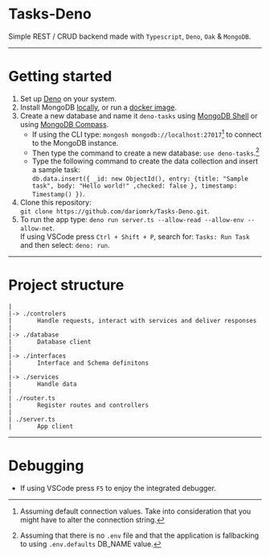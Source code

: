 <!-- deno-fmt-ignore-file -->
# Tasks-Deno
Simple REST / CRUD backend made with `Typescript`, `Deno`, `Oak` & `MongoDB`.  

---
# Getting started

1. Set up [Deno](https://deno.land/manual@v1.26.1/getting_started/installation) on your system.
2. Install MongoDB [locally](https://www.mongodb.com/try/download/community), or run a [docker image](https://hub.docker.com/_/mongo).
3. Create a new database and name it `deno-tasks` using [MongoDB Shell](https://www.mongodb.com/try/download/shell) or using [MongoDB Compass](https://www.mongodb.com/products/compass).
   - If using the CLI type: `mongosh mongodb://localhost:27017`[^1] to connect to the MongoDB instance.
   - Then type the command to create a new database: `use deno-tasks`.[^2]
   - Type the following command to create the data collection and insert a sample task:  
        `db.data.insert({ _id: new ObjectId(), entry: {title: "Sample task", body: "Hello world!" ,checked: false }, timestamp: Timestamp() })`.  
4. Clone this repository:  
        `git clone https://github.com/dariomrk/Tasks-Deno.git`.
5. To run the app type: `deno run server.ts --allow-read --allow-env --allow-net`.  
   If using VSCode press `Ctrl + Shift + P`, search for: `Tasks: Run Task` and then select: `deno: run`.  

---
# Project structure

```
|
|-> ./controlers
|       Handle requests, interact with services and deliver responses
|
|-> ./database
|       Database client
|
|-> ./interfaces
|       Interface and Schema definitons
|
|-> ./services
|       Handle data
|
| ./router.ts
|       Register routes and controllers
|
| ./server.ts
|       App client
```

---
# Debugging

- If using VSCode press `F5` to enjoy the integrated debugger.  

<!-- Footnotes -->
[^1]: Assuming default connection values. Take into consideration that you might have to alter the connection string.
[^2]: Assuming that there is no `.env` file and that the application is fallbacking to using `.env.defaults` DB_NAME value.